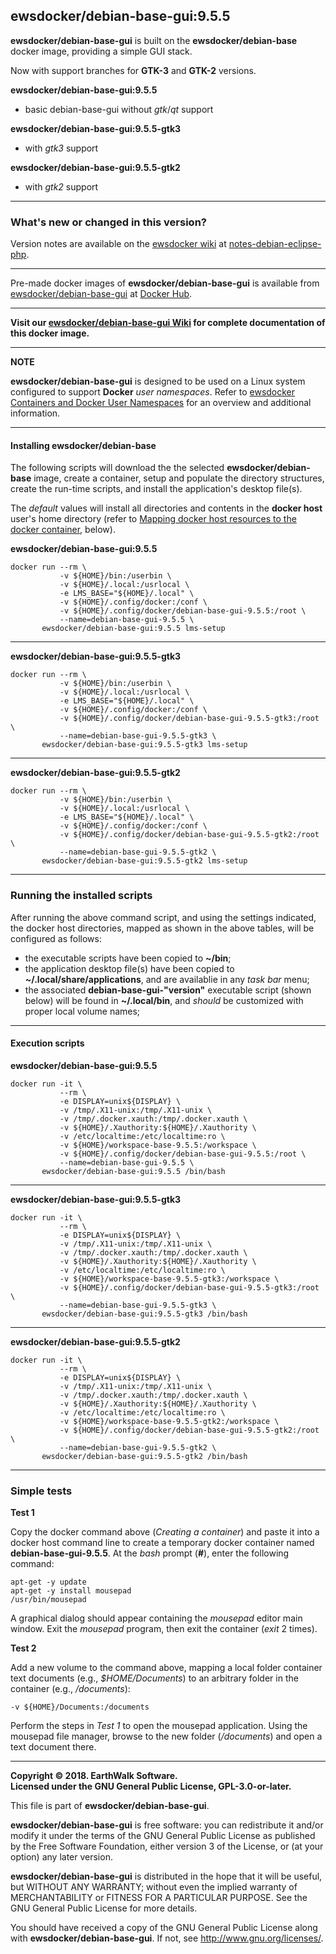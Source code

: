 ## ewsdocker/debian-base-gui:9.5.5  

**ewsdocker/debian-base-gui** is built on the **ewsdocker/debian-base** docker image, providing a simple GUI stack.  

Now with support branches for **GTK-3** and **GTK-2** versions.

**ewsdocker/debian-base-gui:9.5.5**  
- basic debian-base-gui without _gtk_/_qt_ support  

**ewsdocker/debian-base-gui:9.5.5-gtk3**  
- with _gtk3_ support  

**ewsdocker/debian-base-gui:9.5.5-gtk2**  
- with _gtk2_ support  

____  

### What's new or changed in this version?  
Version notes are available on the [ewsdocker wiki](https://github.com/ewsdocker/ewsdocker.github.io/wiki) at [notes-debian-eclipse-php](https://github.com/ewsdocker/ewsdocker.github.io/wiki/notes-debian-eclipse-php).  

____  

Pre-made docker images of **ewsdocker/debian-base-gui** is available from [ewsdocker/debian-base-gui](https://hub.docker.com/r/ewsdocker/debian-base-gui/) at [Docker Hub](https://hub.docker.com).  
______  

**Visit our [ewsdocker/debian-base-gui Wiki](https://github.com/ewsdocker/debian-base-gui/wiki) for complete documentation of this docker image.**  

____  

**NOTE**

**ewsdocker/debian-base-gui** is designed to be used on a Linux system configured to support **Docker** _user namespaces_.  Refer to [ewsdocker Containers and Docker User Namespaces](https://github.com/ewsdocker/ewsdocker.github.io/wiki/UserNS-Overview) for an overview and additional information.  

______  
#### Installing ewsdocker/debian-base  
The following scripts will download the the selected **ewsdocker/debian-base** image, create a container, setup and populate the directory structures, create the run-time scripts, and install the application's desktop file(s).  

The <i>default</i> values will install all directories and contents in the <b>docker host</b> user's home directory (refer to <a href="#mapping">Mapping docker host resources to the docker container</a>, below).  

**ewsdocker/debian-base-gui:9.5.5**
  
    docker run --rm \
               -v ${HOME}/bin:/userbin \
               -v ${HOME}/.local:/usrlocal \
               -e LMS_BASE="${HOME}/.local" \
               -v ${HOME}/.config/docker:/conf \
               -v ${HOME}/.config/docker/debian-base-gui-9.5.5:/root \
               --name=debian-base-gui-9.5.5 \
           ewsdocker/debian-base-gui:9.5.5 lms-setup  

____  

**ewsdocker/debian-base-gui:9.5.5-gtk3**
  
    docker run --rm \
               -v ${HOME}/bin:/userbin \
               -v ${HOME}/.local:/usrlocal \
               -e LMS_BASE="${HOME}/.local" \
               -v ${HOME}/.config/docker:/conf \
               -v ${HOME}/.config/docker/debian-base-gui-9.5.5-gtk3:/root \
               --name=debian-base-gui-9.5.5-gtk3 \
           ewsdocker/debian-base-gui:9.5.5-gtk3 lms-setup  

____  

**ewsdocker/debian-base-gui:9.5.5-gtk2**
  
    docker run --rm \
               -v ${HOME}/bin:/userbin \
               -v ${HOME}/.local:/usrlocal \
               -e LMS_BASE="${HOME}/.local" \
               -v ${HOME}/.config/docker:/conf \
               -v ${HOME}/.config/docker/debian-base-gui-9.5.5-gtk2:/root \
               --name=debian-base-gui-9.5.5-gtk2 \
           ewsdocker/debian-base-gui:9.5.5-gtk2 lms-setup  

____  
### Running the installed scripts
After running the above command script, and using the settings indicated, the docker host directories, mapped as shown in the above tables, will be configured as follows:

 - the executable scripts have been copied to **~/bin**;  
 - the application desktop file(s) have been copied to **~/.local/share/applications**, and are availablie in any _task bar_ menu;  
 - the associated **debian-base-gui-"version"** executable script (shown below) will be found in **~/.local/bin**, and _should_ be customized with proper local volume names;  

____  
#### Execution scripts  
**ewsdocker/debian-base-gui:9.5.5**  
  
    docker run -it \
               --rm \
               -e DISPLAY=unix${DISPLAY} \
               -v /tmp/.X11-unix:/tmp/.X11-unix \
               -v /tmp/.docker.xauth:/tmp/.docker.xauth \
               -v ${HOME}/.Xauthority:${HOME}/.Xauthority \
               -v /etc/localtime:/etc/localtime:ro \
               -v ${HOME}/workspace-base-9.5.5:/workspace \
               -v ${HOME}/.config/docker/debian-base-gui-9.5.5:/root \
               --name=debian-base-gui-9.5.5 \
           ewsdocker/debian-base-gui:9.5.5 /bin/bash

____  

**ewsdocker/debian-base-gui:9.5.5-gtk3**  
  
    docker run -it \
               --rm \
               -e DISPLAY=unix${DISPLAY} \
               -v /tmp/.X11-unix:/tmp/.X11-unix \
               -v /tmp/.docker.xauth:/tmp/.docker.xauth \
               -v ${HOME}/.Xauthority:${HOME}/.Xauthority \
               -v /etc/localtime:/etc/localtime:ro \
               -v ${HOME}/workspace-base-9.5.5-gtk3:/workspace \
               -v ${HOME}/.config/docker/debian-base-gui-9.5.5-gtk3:/root \
               --name=debian-base-gui-9.5.5-gtk3 \
           ewsdocker/debian-base-gui:9.5.5-gtk3 /bin/bash

____  

**ewsdocker/debian-base-gui:9.5.5-gtk2**  
  
    docker run -it \
               --rm \
               -e DISPLAY=unix${DISPLAY} \
               -v /tmp/.X11-unix:/tmp/.X11-unix \
               -v /tmp/.docker.xauth:/tmp/.docker.xauth \
               -v ${HOME}/.Xauthority:${HOME}/.Xauthority \
               -v /etc/localtime:/etc/localtime:ro \
               -v ${HOME}/workspace-base-9.5.5-gtk2:/workspace \
               -v ${HOME}/.config/docker/debian-base-gui-9.5.5-gtk2:/root \
               --name=debian-base-gui-9.5.5-gtk2 \
           ewsdocker/debian-base-gui:9.5.5-gtk2 /bin/bash

____  
### Simple tests  
**Test 1**  

Copy the docker command above (*Creating a container*) and paste it into a docker host command line to create a temporary docker container named **debian-base-gui-9.5.5**.  At the *bash* prompt (**#**), enter the following command:  

    apt-get -y update
    apt-get -y install mousepad  
    /usr/bin/mousepad  

A graphical dialog should appear containing the *mousepad* editor main window.  Exit the *mousepad* program, then exit the container (*exit* 2 times).  

**Test 2**  

Add a new volume to the command above, mapping a local folder container text documents (e.g., *$HOME/Documents*) to an arbitrary folder in the container (e.g., */documents*):  

    -v ${HOME}/Documents:/documents  

Perform the steps in *Test 1* to open the mousepad application.  Using the mousepad file manager, browse to the new folder (*/documents*) and open a text document there.  

____  

**Copyright © 2018. EarthWalk Software.**  
**Licensed under the GNU General Public License, GPL-3.0-or-later.**  

This file is part of **ewsdocker/debian-base-gui**.  

**ewsdocker/debian-base-gui** is free software: you can redistribute 
it and/or modify it under the terms of the GNU General Public License 
as published by the Free Software Foundation, either version 3 of the 
License, or (at your option) any later version.  

**ewsdocker/debian-base-gui** is distributed in the hope that it will 
be useful, but WITHOUT ANY WARRANTY; without even the implied warranty 
of MERCHANTABILITY or FITNESS FOR A PARTICULAR PURPOSE.  See the
GNU General Public License for more details.  

You should have received a copy of the GNU General Public License
along with **ewsdocker/debian-base-gui**.  If not, see 
<http://www.gnu.org/licenses/>.  

